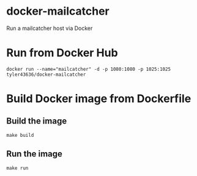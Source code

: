 docker-mailcatcher
==================
Run a mailcatcher host via Docker
# Run from Docker Hub
```
docker run --name="mailcatcher" -d -p 1080:1080 -p 1025:1025 tyler43636/docker-mailcatcher
```

# Build Docker image from Dockerfile
## Build the image
```
make build
```

## Run the image
```
make run
```
